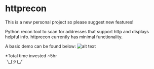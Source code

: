 # httprecon

This is a new personal project so please suggest new features! 

Python recon tool to scan for addresses that support http and displays helpful info. httprecon currently has minimal functionality.

A basic demo can be found below:
![alt text](https://github.com/Destroyer7s/httprecon/blob/main/demo.PNG)



 *Total time invested ~5hr  
 ¯\\\_(ツ)\_/¯
